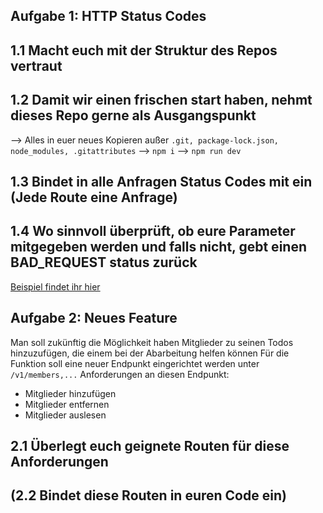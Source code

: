 ## Aufgabe 1: HTTP Status Codes

## 1.1 Macht euch mit der Struktur des Repos vertraut

## 1.2 Damit wir einen frischen start haben, nehmt dieses Repo gerne als Ausgangspunkt

--> Alles in euer neues Kopieren außer `.git, package-lock.json, node_modules, .gitattributes`
--> `npm i`
--> `npm run dev`

## 1.3 Bindet in alle Anfragen Status Codes mit ein (Jede Route eine Anfrage)

## 1.4 Wo sinnvoll überprüft, ob eure Parameter mitgegeben werden und falls nicht, gebt einen BAD_REQUEST status zurück

[Beispiel findet ihr hier](https://github.com/tomtechstarter/express-template/blob/311cbf4b75c4a3a692869e1eb6e24a1000ebdf45/src/routes/user/index.js#L27)

## Aufgabe 2: Neues Feature

Man soll zukünftig die Möglichkeit haben Mitglieder zu seinen Todos hinzuzufügen, die einem bei der Abarbeitung helfen können
Für die Funktion soll eine neuer Endpunkt eingerichtet werden unter `/v1/members,...`
Anforderungen an diesen Endpunkt:

- Mitglieder hinzufügen
- Mitglieder entfernen
- Mitglieder auslesen

## 2.1 Überlegt euch geignete Routen für diese Anforderungen

## (2.2 Bindet diese Routen in euren Code ein)
